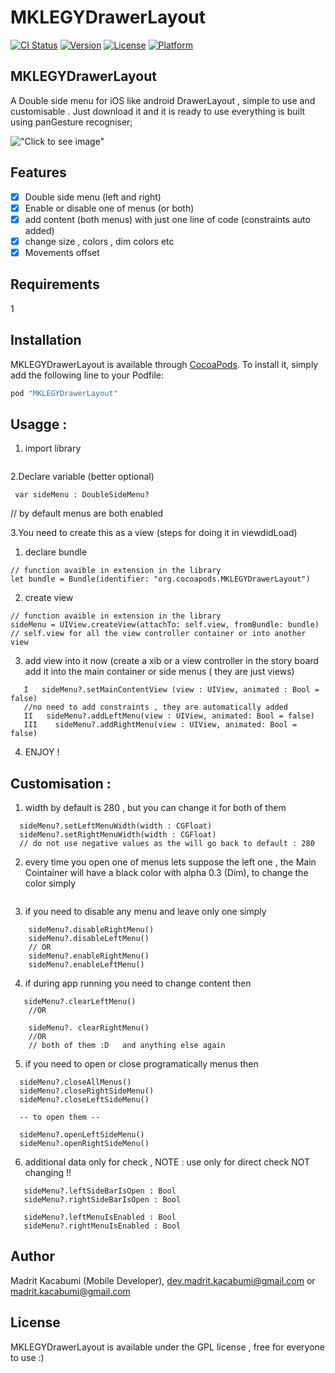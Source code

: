 # MKLEGYDrawerLayout

[![CI Status](http://img.shields.io/travis/devMadrit/MKLEGYDrawerLayout.svg?style=flat)](https://travis-ci.org/devMadrit/MKLEGYDrawerLayout)
[![Version](https://img.shields.io/cocoapods/v/MKLEGYDrawerLayout.svg?style=flat)](http://cocoapods.org/pods/MKLEGYDrawerLayout)
[![License](https://img.shields.io/cocoapods/l/MKLEGYDrawerLayout.svg?style=flat)](http://cocoapods.org/pods/MKLEGYDrawerLayout)
[![Platform](https://img.shields.io/cocoapods/p/MKLEGYDrawerLayout.svg?style=flat)](http://cocoapods.org/pods/MKLEGYDrawerLayout)

## MKLEGYDrawerLayout

A Double side menu for iOS like android DrawerLayout , simple to use and customisable . Just download it and it is ready to use 
everything is built using panGesture recogniser;

!["Click to see image"](https://user-images.githubusercontent.com/30524631/28723648-a9a6998e-73b7-11e7-9742-6258a0e08468.gif)

## Features

- [x] Double side menu (left and right)
- [x] Enable or disable one of menus (or both)
- [x] add content (both menus) with just one line of code (constraints auto added)
- [x] change size , colors , dim colors etc
- [x] Movements offset
## Requirements
1
## Installation

MKLEGYDrawerLayout is available through [CocoaPods](https://cocoapods.org/pods/MKLEGYDrawerLayout). To install
it, simply add the following line to your Podfile:

```ruby
pod "MKLEGYDrawerLayout"
```
## Usagge :
1. import library
```import MKLEGYDrawerLayout
```
2.Declare variable (better optional)
```
 var sideMenu : DoubleSideMenu?
```
 // by default menus are both enabled

3.You need to create this as a view (steps for doing it in viewdidLoad) 
  1. declare bundle 
  ```
  // function avaible in extension in the library
  let bundle = Bundle(identifier: "org.cocoapods.MKLEGYDrawerLayout")

  ```
  2. create view 

  ```
  // function avaible in extension in the library
  sideMenu = UIView.createView(attachTo: self.view, fromBundle: bundle) 
  // self.view for all the view controller container or into another view 

  ```
  3. add view into it now (create a xib or a view controller in the story board add it into the main container or side menus ( they are just views)

  ```
     I   sideMenu?.setMainContentView (view : UIView, animated : Bool = false)
     //no need to add constraints , they are automatically added
     II   sideMenu?.addLeftMenu(view : UIView, animated: Bool = false) 
     III    sideMenu?.addRightMenu(view : UIView, animated: Bool = false)

  ```
  4. ENJOY !

## Customisation :

1. width by default is 280 , but you can change it for both of them

```
  sideMenu?.setLeftMenuWidth(width : CGFloat)
  sideMenu?.setRightMenuWidth(width : CGFloat)
  // do not use negative values as the will go back to default : 280

```
 2. every time you open one of menus lets suppose the left one , the Main Cointainer will have a black color with alpha 0.3 (Dim), to change the color simply 

   ```sideMenu?.setMenuDimColor(colorHexString : "#BBBBBB")
   ```

 3. if you need to disable any menu and leave only one simply  

 ```
     sideMenu?.disableRightMenu()
     sideMenu?.disableLeftMenu()
     // OR
     sideMenu?.enableRightMenu()
     sideMenu?.enableLeftMenu()

 ```

 4. if during app running you need to change content then 
 ```
    sideMenu?.clearLeftMenu()
     //OR  

     sideMenu?. clearRightMenu() 
     //OR 
     // both of them :D   and anything else again

 ```

 5. if you need to open or close programatically menus then 

  ```
    sideMenu?.closeAllMenus()
    sideMenu?.closeRightSideMenu()
    sideMenu?.closeLeftSideMenu()

    -- to open them --

    sideMenu?.openLeftSideMenu()
    sideMenu?.openRightSideMenu()

  ```

  6. additional data only for check , NOTE : use only for  direct check NOT changing !!

  ```
     sideMenu?.leftSideBarIsOpen : Bool
     sideMenu?.rightSideBarIsOpen : Bool

     sideMenu?.leftMenuIsEnabled : Bool
     sideMenu?.rightMenuIsEnabled : Bool

  ```

## Author

Madrit Kacabumi (Mobile Developer), dev.madrit.kacabumi@gmail.com or madrit.kacabumi@gmail.com

## License

MKLEGYDrawerLayout is available under the GPL license , free for everyone to use  :) 
